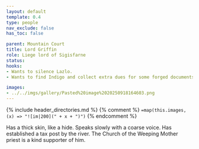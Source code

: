 ```yaml
---
layout: default
template: 0.4
type: people
nav_exclude: false
has_toc: false

parent: Mountain Court
title: Lord Griffin
role: Liege lord of Sigisfarne
status:
hooks:
- Wants to silence Lazlo.
- Wants to find Indigo and collect extra dues for some forged documents.

images:
- ../../imgs/gallery/Pasted%20image%2020250918164603.png
---
```


{% include header_directories.md %}
{% comment %}
`=map(this.images, (x) => "![im|200](" + x + ")")`
{% endcomment %}

Has a thick skin, like a hide.
Speaks slowly with a coarse voice.
Has established a tax post by the river.
The Church of the Weeping Mother priest is a kind supporter of him.
